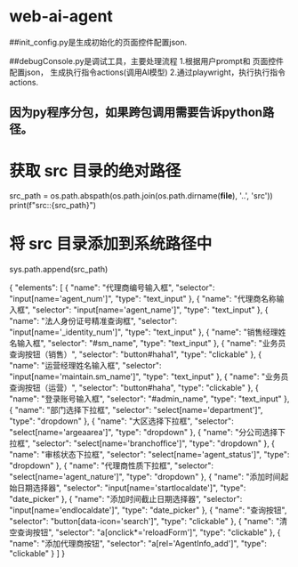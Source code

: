 # web-ai-agent


##init_config.py是生成初始化的页面控件配置json.

##debugConsole.py是调试工具，主要处理流程
    1.根据用户prompt和 页面控件配置json， 生成执行指令actions(调用AI模型)
    2.通过playwright，执行执行指令actions.




## 因为py程序分包，如果跨包调用需要告诉python路径。

# 获取 src 目录的绝对路径
src_path = os.path.abspath(os.path.join(os.path.dirname(__file__), '..', 'src'))
print(f"src::{src_path}")
# 将 src 目录添加到系统路径中
sys.path.append(src_path)




{
  "elements": [
    {
      "name": "代理商编号输入框",
      "selector": "input[name='agent_num']",
      "type": "text_input"
    },
    {
      "name": "代理商名称输入框",
      "selector": "input[name='agent_name']",
      "type": "text_input"
    },
    {
      "name": "法人身份证号精准查询框",
      "selector": "input[name='_identity_num']",
      "type": "text_input"
    },
    {
      "name": "销售经理姓名输入框",
      "selector": "#sm_name",
      "type": "text_input"
    },
    {
      "name": "业务员查询按钮（销售）",
      "selector": "button#haha1",
      "type": "clickable"
    },
    {
      "name": "运营经理姓名输入框",
      "selector": "input[name='maintain.sm_name']",
      "type": "text_input"
    },
    {
      "name": "业务员查询按钮（运营）",
      "selector": "button#haha",
      "type": "clickable"
    },
    {
      "name": "登录账号输入框",
      "selector": "#admin_name",
      "type": "text_input"
    },
    {
      "name": "部门选择下拉框",
      "selector": "select[name='department']",
      "type": "dropdown"
    },
    {
      "name": "大区选择下拉框",
      "selector": "select[name='argeaarea']",
      "type": "dropdown"
    },
    {
      "name": "分公司选择下拉框",
      "selector": "select[name='branchoffice']",
      "type": "dropdown"
    },
    {
      "name": "审核状态下拉框",
      "selector": "select[name='agent_status']",
      "type": "dropdown"
    },
    {
      "name": "代理商性质下拉框",
      "selector": "select[name='agent_nature']",
      "type": "dropdown"
    },
    {
      "name": "添加时间起始日期选择器",
      "selector": "input[name='startlocaldate']",
      "type": "date_picker"
    },
    {
      "name": "添加时间截止日期选择器",
      "selector": "input[name='endlocaldate']",
      "type": "date_picker"
    },
    {
      "name": "查询按钮",
      "selector": "button[data-icon='search']",
      "type": "clickable"
    },
    {
      "name": "清空查询按钮",
      "selector": "a[onclick*='reloadForm']",
      "type": "clickable"
    },
    {
      "name": "添加代理商按钮",
      "selector": "a[rel='AgentInfo_add']",
      "type": "clickable"
    }
  ]
}